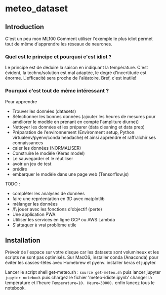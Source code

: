 # meteo_dataset
## Introduction
C'est un peu mon ML100
Comment utiliser l'exemple le plus idiot permet tout de même d'apprendre les réseaux de neurones. 

### Quel est le principe et pourquoi c'est idiot ?
Le principe est de déduire la saison en indiquant la température.
C'est évident, la techno/solution est mal adaptée, le degré d'incertitude est énorme.
L'efficacité sera proche de l'aléatoire.
Bref, c'est inutile!

### Pourquoi c'est tout de même intéressant ?
Pour apprendre
* Trouver les données (datasets)
* Sélectionner les bonnes données (ajouter les heures de mesures pour améliorer le modèle en prenant en compte l'ampliture diurne)) 
* Nettoyer les données et les préparer (data cleaning et data prep)
* Préparation de l'environnement (Environment setup, Python virtualenv/pyenv/conda headache) et ainsi apprendre et raffraîchir ses connaissances 
* caler les données (NORMALISER)
* Construire le modèle (Keras model)
* Le sauvegarder et le réutiliser
* avoir un jeu de test
* prédire
* embarquer le modèle dans une page web (Tensorflow.js)


TODO : 
* compléter les analyses de données
* faire une repréentation en 3D avec matplotlib
* mélanger les données
* /!\ jouer avec les fonctions d'objectif (perte) 
* Une application PWA 
* Utiliser les services en ligne GCP ou AWS Lambda
* S'attaquer à vrai problème utile

## Installation
Prévoir de l'espace sur votre disque car les datasets sont volumineux et les scripts ne sont pas optimisés.
Sur MacOS, installer conda (Anaconda) pour éviter les casses-têtes avec Homebrew et pyenv.
installer keras et jupyter.

Lancer le script shell get-meteo.sh :
`source get-meteo.sh`
puis lancer jupyter
`jupyter notebook`
puis chargez le fichier 'meteo-idiote.ipynb'
changer la température et l'heure 
`
Temperature=10.
Heure=30000.
`
enfin lancez tous le notebook.
